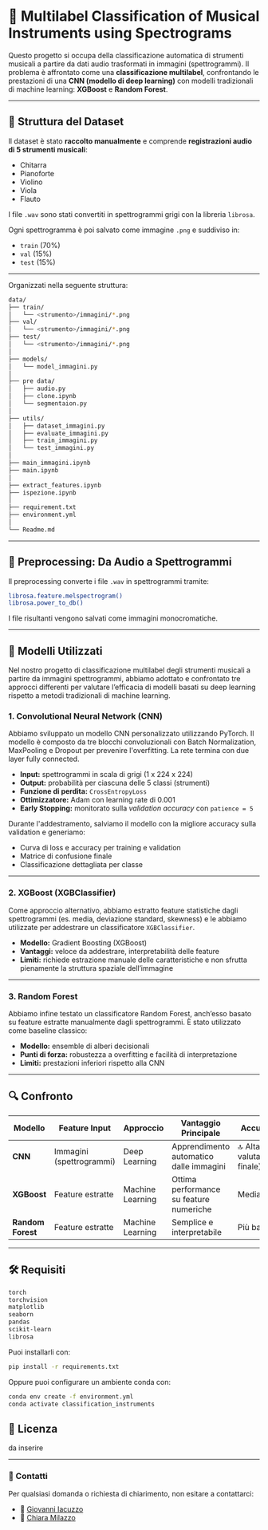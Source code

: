 # 🎵 Multilabel Classification of Musical Instruments using Spectrograms

Questo progetto si occupa della classificazione automatica di strumenti musicali a partire da dati audio trasformati in immagini (spettrogrammi). Il problema è affrontato come una **classificazione multilabel**, confrontando le prestazioni di una **CNN (modello di deep learning)** con modelli tradizionali di machine learning: **XGBoost** e **Random Forest**.

---

## 📁 Struttura del Dataset

Il dataset è stato **raccolto manualmente** e comprende **registrazioni audio di 5 strumenti musicali**:

- Chitarra
- Pianoforte
- Violino
- Viola
- Flauto

I file `.wav` sono stati convertiti in spettrogrammi grigi con la libreria `librosa`.

Ogni spettrogramma è poi salvato come immagine `.png` e suddiviso in:

- `train` (70%)
- `val` (15%)
- `test` (15%)

---

Organizzati nella seguente struttura:

```bash
data/
├── train/
│   └── <strumento>/immagini/*.png
├── val/
│   └── <strumento>/immagini/*.png
├── test/
│   └── <strumento>/immagini/*.png
│
├── models/
│   └── model_immagini.py
│
├── pre data/
│   ├── audio.py
│   ├── clone.ipynb
│   └── segmentaion.py
│
├── utils/
│   ├── dataset_immagini.py
│   ├── evaluate_immagini.py
│   ├── train_immagini.py
│   └── test_immagini.py
│
├── main_immagini.ipynb
├── main.ipynb
│
├── extract_features.ipynb
├── ispezione.ipynb
│
├── requirement.txt
├── environment.yml
│
└── Readme.md
```

---

## 🔧 Preprocessing: Da Audio a Spettrogrammi

Il preprocessing converte i file `.wav` in spettrogrammi tramite:

```bash
librosa.feature.melspectrogram()
librosa.power_to_db()
```
I file risultanti vengono salvati come immagini monocromatiche.

---

## 🧠 Modelli Utilizzati

Nel nostro progetto di classificazione multilabel degli strumenti musicali a partire da immagini spettrogrammi, abbiamo adottato e confrontato tre approcci differenti per valutare l’efficacia di modelli basati su deep learning rispetto a metodi tradizionali di machine learning.

### 1. Convolutional Neural Network (CNN)

Abbiamo sviluppato un modello CNN personalizzato utilizzando PyTorch. Il modello è composto da tre blocchi convoluzionali con Batch Normalization, MaxPooling e Dropout per prevenire l'overfitting. La rete termina con due layer fully connected.

- **Input:** spettrogrammi in scala di grigi (1 x 224 x 224)  
- **Output:** probabilità per ciascuna delle 5 classi (strumenti)  
- **Funzione di perdita:** `CrossEntropyLoss`  
- **Ottimizzatore:** Adam con learning rate di 0.001  
- **Early Stopping:** monitorato sulla *validation accuracy* con `patience = 5`

Durante l'addestramento, salviamo il modello con la migliore accuracy sulla validation e generiamo:

- Curva di loss e accuracy per training e validation  
- Matrice di confusione finale  
- Classificazione dettagliata per classe

---

### 2. XGBoost (XGBClassifier)

Come approccio alternativo, abbiamo estratto feature statistiche dagli spettrogrammi (es. media, deviazione standard, skewness) e le abbiamo utilizzate per addestrare un classificatore `XGBClassifier`.

- **Modello:** Gradient Boosting (XGBoost)  
- **Vantaggi:** veloce da addestrare, interpretabilità delle feature  
- **Limiti:** richiede estrazione manuale delle caratteristiche e non sfrutta pienamente la struttura spaziale dell’immagine

---

### 3. Random Forest

Abbiamo infine testato un classificatore Random Forest, anch’esso basato su feature estratte manualmente dagli spettrogrammi. È stato utilizzato come baseline classico:

- **Modello:** ensemble di alberi decisionali  
- **Punti di forza:** robustezza a overfitting e facilità di interpretazione  
- **Limiti:** prestazioni inferiori rispetto alla CNN

---

## 🔍 Confronto

| Modello         | Feature Input            | Approccio        | Vantaggio Principale                         | Accuracy                     |
|-----------------|--------------------------|------------------|----------------------------------------------|------------------------------|
| **CNN**         | Immagini (spettrogrammi) | Deep Learning    | Apprendimento automatico dalle immagini      | 🔝 Alta (da valutazione finale) |
| **XGBoost**     | Feature estratte         | Machine Learning | Ottima performance su feature numeriche      | Media                        |
| **Random Forest** | Feature estratte       | Machine Learning | Semplice e interpretabile                    | Più bassa                    |

---

## 🛠 Requisiti
```bash
torch
torchvision
matplotlib
seaborn
pandas
scikit-learn
librosa
```
Puoi installarli con:
```bash
pip install -r requirements.txt
```
Oppure puoi configurare un ambiente conda con:
```bash
conda env create -f environment.yml
conda activate classification_instruments
```

## 📎 Licenza
da inserire

---

### 📩 Contatti
Per qualsiasi domanda o richiesta di chiarimento, non esitare a contattarci:

- 📧 [Giovanni Iacuzzo](mailto:giovanni.iacuzzo@unikorestudent.it)  
- 📧 [Chiara Milazzo](mailto:chiara.milazzo@unikorestudent.it)


